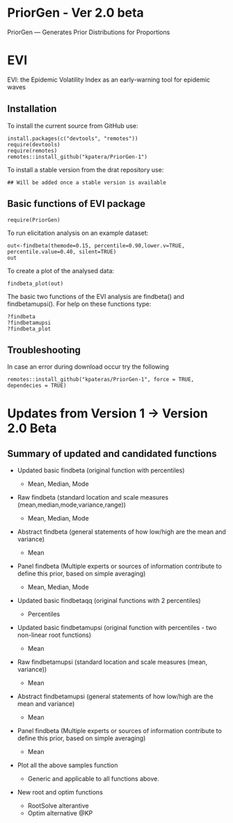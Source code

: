 # PriorGen - Ver 2.0 beta
 PriorGen — Generates Prior Distributions for Proportions  

# EVI
EVI: the Epidemic Volatility Index as an early-warning tool for epidemic waves

## Installation

To install the current source from GitHub use:

    install.packages(c("devtools", "remotes"))
    require(devtools)
    require(remotes)
    remotes::install_github("kpatera/PriorGen-1")

To install a stable version from the drat repository use:

    ## Will be added once a stable version is available

## Basic functions of EVI package

    require(PriorGen)

To run elicitation analysis on an example dataset:

    out<-findbeta(themode=0.15, percentile=0.90,lower.v=TRUE, percentile.value=0.40, silent=TRUE)
    out
    
To create a plot of the analysed data: 

    findbeta_plot(out)
    
The basic two functions of the EVI analysis are findbeta() and findbetamupsi(). For help on these functions type:  
    
    ?findbeta
    ?findbetamupsi
    ?findbeta_plot
    
## Troubleshooting

In case an error during download occur try the following

    remotes::install_github("kpateras/PriorGen-1", force = TRUE, dependecies = TRUE)



# Updates from Version 1 -> Version 2.0 Beta


## Summary of updated and candidated functions
* Updated basic findbeta (original function with percentiles)
    + Mean, Median, Mode
* Raw findbeta (standard location and scale measures (mean,median,mode,variance,range))
    + Mean, Median, Mode
* Abstract findbeta (general statements of how low/high are the mean and variance)
    + Mean
* Panel findbeta (Multiple experts or sources of information contribute to define this prior, based on simple averaging)
    + Mean, Median, Mode
* Updated basic findbetaqq (original functions with 2 percentiles)
    + Percentiles
* Updated basic findbetamupsi (original function with percentiles - two non-linear root functions)
    + Mean
* Raw findbetamupsi (standard location and scale measures (mean, variance))
    + Mean
* Abstract findbetamupsi (general statements of how low/high are the mean and variance)
    + Mean
* Panel findbeta (Multiple experts or sources of information contribute to define this prior, based on simple averaging)
    + Mean
    
* Plot all the above samples function
    + Generic and applicable to all functions above.

* New root and optim functions 
    + RootSolve alterantive
    + Optim alternative
@KP
